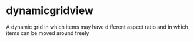 dynamicgridview
===============

A dynamic grid in which items may have different aspect ratio and in which items can be moved around freely
